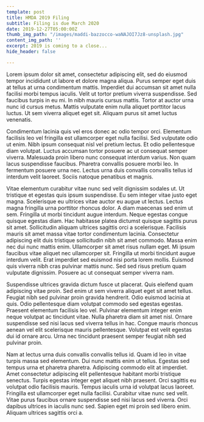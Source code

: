 ```yaml
---
template: post
title: HMDA 2019 Filing
subtitle: Filing is due March 2020
date: 2019-12-27T05:00:00Z
thumb_img_path: "/images/maddi-bazzocco-waNAJOI7Jz8-unsplash.jpg"
content_img_path: ''
excerpt: 2019 is coming to a close...
hide_header: false

---
```

Lorem ipsum dolor sit amet, consectetur adipiscing elit, sed do eiusmod tempor incididunt ut labore et dolore magna aliqua. Purus semper eget duis at tellus at urna condimentum mattis. Imperdiet dui accumsan sit amet nulla facilisi morbi tempus iaculis. Velit ut tortor pretium viverra suspendisse. Sed faucibus turpis in eu mi. In nibh mauris cursus mattis. Tortor at auctor urna nunc id cursus metus. Mattis vulputate enim nulla aliquet porttitor lacus luctus. Ut sem viverra aliquet eget sit. Aliquam purus sit amet luctus venenatis.

Condimentum lacinia quis vel eros donec ac odio tempor orci. Elementum facilisis leo vel fringilla est ullamcorper eget nulla facilisi. Sed vulputate odio ut enim. Nibh ipsum consequat nisl vel pretium lectus. Et odio pellentesque diam volutpat. Luctus accumsan tortor posuere ac ut consequat semper viverra. Malesuada proin libero nunc consequat interdum varius. Non quam lacus suspendisse faucibus. Pharetra convallis posuere morbi leo. In fermentum posuere urna nec. Lectus urna duis convallis convallis tellus id interdum velit laoreet. Sociis natoque penatibus et magnis.

Vitae elementum curabitur vitae nunc sed velit dignissim sodales ut. Ut tristique et egestas quis ipsum suspendisse. Eu sem integer vitae justo eget magna. Scelerisque eu ultrices vitae auctor eu augue ut lectus. Lectus magna fringilla urna porttitor rhoncus dolor. A diam maecenas sed enim ut sem. Fringilla ut morbi tincidunt augue interdum. Neque egestas congue quisque egestas diam. Hac habitasse platea dictumst quisque sagittis purus sit amet. Sollicitudin aliquam ultrices sagittis orci a scelerisque. Facilisis mauris sit amet massa vitae tortor condimentum lacinia. Consectetur adipiscing elit duis tristique sollicitudin nibh sit amet commodo. Massa enim nec dui nunc mattis enim. Ullamcorper sit amet risus nullam eget. Mi ipsum faucibus vitae aliquet nec ullamcorper sit. Fringilla ut morbi tincidunt augue interdum velit. Erat imperdiet sed euismod nisi porta lorem mollis. Euismod quis viverra nibh cras pulvinar mattis nunc. Sed sed risus pretium quam vulputate dignissim. Posuere ac ut consequat semper viverra nam.

Suspendisse ultrices gravida dictum fusce ut placerat. Quis eleifend quam adipiscing vitae proin. Sed enim ut sem viverra aliquet eget sit amet tellus. Feugiat nibh sed pulvinar proin gravida hendrerit. Odio euismod lacinia at quis. Odio pellentesque diam volutpat commodo sed egestas egestas. Praesent elementum facilisis leo vel. Pulvinar elementum integer enim neque volutpat ac tincidunt vitae. Nulla pharetra diam sit amet nisl. Ornare suspendisse sed nisi lacus sed viverra tellus in hac. Congue mauris rhoncus aenean vel elit scelerisque mauris pellentesque. Volutpat est velit egestas dui id ornare arcu. Urna nec tincidunt praesent semper feugiat nibh sed pulvinar proin.

Nam at lectus urna duis convallis convallis tellus id. Quam id leo in vitae turpis massa sed elementum. Dui nunc mattis enim ut tellus. Egestas sed tempus urna et pharetra pharetra. Adipiscing commodo elit at imperdiet. Amet consectetur adipiscing elit pellentesque habitant morbi tristique senectus. Turpis egestas integer eget aliquet nibh praesent. Orci sagittis eu volutpat odio facilisis mauris. Tempus iaculis urna id volutpat lacus laoreet. Fringilla est ullamcorper eget nulla facilisi. Curabitur vitae nunc sed velit. Vitae purus faucibus ornare suspendisse sed nisi lacus sed viverra. Orci dapibus ultrices in iaculis nunc sed. Sapien eget mi proin sed libero enim. Aliquam ultrices sagittis orci a.